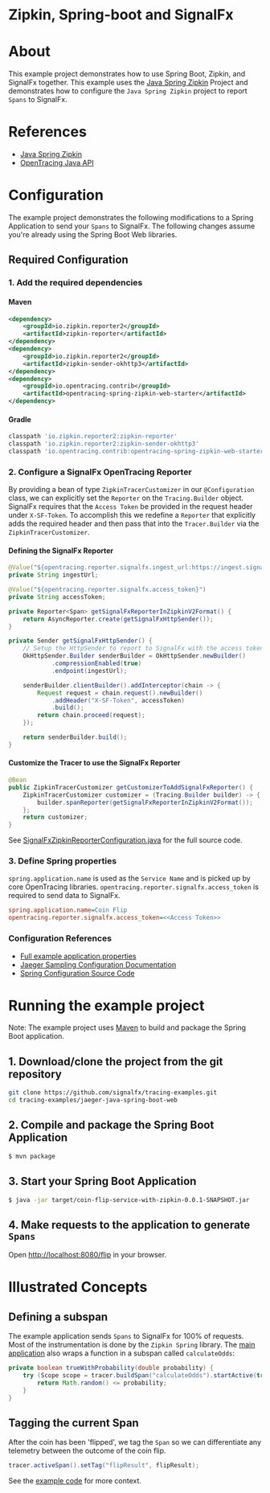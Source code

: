 # Zipkin, Spring-boot and SignalFx

# About

This example project demonstrates how to use Spring Boot, Zipkin, and SignalFx 
together. This example uses the [Java Spring Zipkin](https://github.com/opentracing-contrib/java-spring-zipkin)
Project and demonstrates how to configure the `Java Spring Zipkin` project to 
report `Spans` to SignalFx.

# References

- [Java Spring Zipkin](https://github.com/opentracing-contrib/java-spring-zipkin)
- [OpenTracing Java API](https://github.com/opentracing/opentracing-java)

# Configuration

The example project demonstrates the following modifications to a Spring 
Application to send your `Spans` to SignalFx. The following changes assume 
you're already using the Spring Boot Web libraries.

## Required Configuration

### 1. Add the required dependencies

#### Maven

```xml
<dependency>
    <groupId>io.zipkin.reporter2</groupId>
    <artifactId>zipkin-reporter</artifactId>
</dependency>
<dependency>
    <groupId>io.zipkin.reporter2</groupId>
    <artifactId>zipkin-sender-okhttp3</artifactId>
</dependency>
<dependency>
    <groupId>io.opentracing.contrib</groupId>
    <artifactId>opentracing-spring-zipkin-web-starter</artifactId>
</dependency>
```

#### Gradle

```gradle
classpath 'io.zipkin.reporter2:zipkin-reporter'
classpath 'io.zipkin.reporter2:zipkin-sender-okhttp3'
classpath 'io.opentracing.contrib:opentracing-spring-zipkin-web-starter'
```

### 2. Configure a SignalFx OpenTracing Reporter

By providing a bean of type `ZipkinTracerCustomizer` in our `@Configuration` 
class, we can explicitly set the `Reporter` on the `Tracing.Builder` object.  
SignalFx requires that the `Access Token` be provided in the request header 
under `X-SF-Token`.  To accomplish this we redefine a `Reporter` that explicitly 
adds the required header and then pass that into the `Tracer.Builder` via the 
`ZipkinTracerCustomizer`.  

#### Defining the SignalFx Reporter

```java
@Value("${opentracing.reporter.signalfx.ingest_url:https://ingest.signalfx.com/v1/trace}")
private String ingestUrl;

@Value("${opentracing.reporter.signalfx.access_token}")
private String accessToken;

private Reporter<Span> getSignalFxReporterInZipkinV2Format() {
    return AsyncReporter.create(getSignalFxHttpSender());
}

private Sender getSignalFxHttpSender() {
    // Setup the HttpSender to report to SignalFx with the access token
    OkHttpSender.Builder senderBuilder = OkHttpSender.newBuilder()
            .compressionEnabled(true)
            .endpoint(ingestUrl);

    senderBuilder.clientBuilder().addInterceptor(chain -> {
        Request request = chain.request().newBuilder()
            .addHeader("X-SF-Token", accessToken)
            .build();
        return chain.proceed(request);
    });

    return senderBuilder.build();
}
``` 

#### Customize the Tracer to use the SignalFx Reporter

```java
@Bean
public ZipkinTracerCustomizer getCustomizerToAddSignalFxReporter() {
    ZipkinTracerCustomizer customizer = (Tracing.Builder builder) -> {
        builder.spanReporter(getSignalFxReporterInZipkinV2Format());
    };
    return customizer;
}
```
See [SignalFxZipkinReporterConfiguration.java](https://github.com/signalfx/tracing-examples/tree/spring-boot-examples/zipkin-brave-java-spring-boot-web/src/main/java/com/signalfx/tracing/examples/SignalFxZipkinReporterConfiguration.java) 
for the full source code.

### 3. Define Spring properties

`spring.application.name` is used as the `Service Name` and is picked up by core 
OpenTracing libraries. `opentracing.reporter.signalfx.access_token` is required 
to send data to SignalFx.
```ini
spring.application.name=Coin Flip
opentracing.reporter.signalfx.access_token=<<Access Token>>
```

### Configuration References

- [Full example application.properties](https://github.com/signalfx/tracing-examples/tree/spring-boot-examples/zipkin-brave-java-spring-boot-web/src/main/resources/application.properties)
- [Jaeger Sampling Configuration Documentation](https://www.jaegertracing.io/docs/sampling/#client-sampling-configuration)
- [Spring Configuration Source Code](https://github.com/opentracing-contrib/java-spring-jaeger/blob/master/opentracing-spring-jaeger-starter/src/main/java/io/opentracing/contrib/java/spring/jaeger/starter/JaegerConfigurationProperties.java)

# Running the example project

Note: The example project uses [Maven](https://maven.apache.org) to build and 
package the Spring Boot application. 

## 1. Download/clone the project from the git repository

```bash
git clone https://github.com/signalfx/tracing-examples.git
cd tracing-examples/jaeger-java-spring-boot-web
```

## 2. Compile and package the Spring Boot Application

```bash
$ mvn package
```

## 3. Start your Spring Boot Application

```bash
$ java -jar target/coin-flip-service-with-zipkin-0.0.1-SNAPSHOT.jar
```

## 4. Make requests to the application to generate `Spans` 

Open <http://localhost:8080/flip> in your browser. 

# Illustrated Concepts

## Defining a subspan

The example application sends `Spans` to SignalFx for 100% of requests. Most of 
the instrumentation is done by the `Zipkin Spring` library.  The 
[main application](https://github.com/signalfx/tracing-examples/tree/spring-boot-examples/zipkin-brave-java-spring-boot-web/src/main/java/com/signalfx/tracing/examples/Application.java#L41) 
also wraps a function in a subspan called `calculateOdds`:  
```java
private boolean trueWithProbability(double probability) {
    try (Scope scope = tracer.buildSpan("calculateOdds").startActive(true)) {
        return Math.random() <= probability;
    }
}
```

## Tagging the current Span

After the coin has been 'flipped', we tag the `Span` so we can differentiate any 
telemetry between the outcome of the coin flip.  
```java
tracer.activeSpan().setTag("flipResult", flipResult);
```
See the [example code](https://github.com/signalfx/tracing-examples/tree/spring-boot-examples/zipkin-brave-java-spring-boot-web/src/main/java/com/signalfx/tracing/examples/Application.java#L29) 
for more context.
